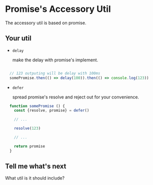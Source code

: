 # Promise's Accessory Util

The accessory util is based on promise.

## Your util

- `delay`

  make the delay with promise's implement.

```javascript

  // 123 outputing will be delay with 100ms
  somePromise.then(() => delay(100)).then(() => console.log(123))

```

- `defer`

  spread promise's resolve and reject out for your convenience.

```javascript
  function somePromise () {
    const {resolve, promise} = defer()

    // ...

    resolve(123)

    // ...

    return promise
  }

```

## Tell me what's next

What util is it should include?
